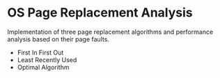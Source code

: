 # OS Page Replacement Analysis

Implementation of three page replacement algorithms and performance analysis based on their page faults.

* First In First Out
* Least Recently Used
* Optimal Algorithm
